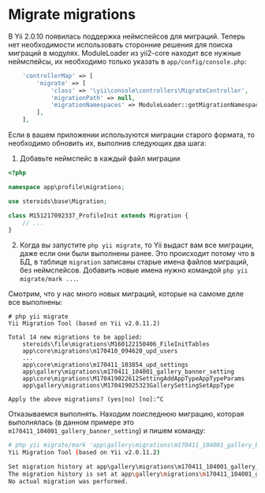# Migrate migrations

В Yii 2.0.10 появилась поддержка неймспейсов для миграций. Теперь нет необходимости использовать сторонние решения для поиска миграций в модулях.
ModuleLoader из yii2-core находит все нужные неймспейсы, их необходимо только указать в `app/config/console.php`:

```php
    'controllerMap' => [
        'migrate' => [
            'class' => '\yii\console\controllers\MigrateController',
            'migrationPath' => null,
            'migrationNamespaces' => ModuleLoader::getMigrationNamespaces(dirname(__DIR__)),
        ],
    ],
```

Если в вашем приложении используются миграции старого формата, то необходимо обновить их, выполнив следующих два шага:

1. Добавьте неймспейс в каждый файл миграции

```php
<?php

namespace app\profile\migrations;

use steroids\base\Migration;

class M151217092337_ProfileInit extends Migration {
    // ...
}
```

2. Когда вы запустите `php yii migrate`, то Yii выдаст вам все миграции, даже если они были выполнены ранее.
Это происходит потому что в БД, в таблице `migration` записаны старые имена файлов миграций, без неймспейсов.
Добавить новые имена нужно командой `php yii migrate/mark ...`.

Смотрим, что у нас много новых миграций, которые на самоме деле все выполнены:

```
# php yii migrate
Yii Migration Tool (based on Yii v2.0.11.2)

Total 14 new migrations to be applied:
    steroids\file\migrations\M160122150406_FileInitTables
    app\core\migrations\m170410_094620_upd_users
    ...
    app\core\migrations\m170411_103854_upd_settings
    app\gallery\migrations\m170411_104001_gallery_banner_setting
    app\core\migrations\M170419022612SettingAddAppTypeAppTypeParams
    app\gallery\migrations\M170419025323GallerySettingSetAppType

Apply the above migrations? (yes|no) [no]:^C
```

Отказываемся выполнять. Находим поиследнюю миграцию, которая выполнялась (в данном примере это `m170411_104001_gallery_banner_setting`) и пишем команду:

```bash
# php yii migrate/mark 'app\gallery\migrations\m170411_104001_gallery_banner_setting'
Yii Migration Tool (based on Yii v2.0.11.2)

Set migration history at app\gallery\migrations\m170411_104001_gallery_banner_setting? (yes|no) [no]:y
The migration history is set at app\gallery\migrations\m170411_104001_gallery_banner_setting.
No actual migration was performed.
```